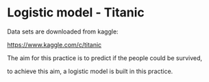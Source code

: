 # Logistic model - Titanic

Data sets are downloaded from kaggle:

https://www.kaggle.com/c/titanic

The aim for this practice is to predict if the people could be survived,

to achieve this aim, a logistic model is built in this practice.
